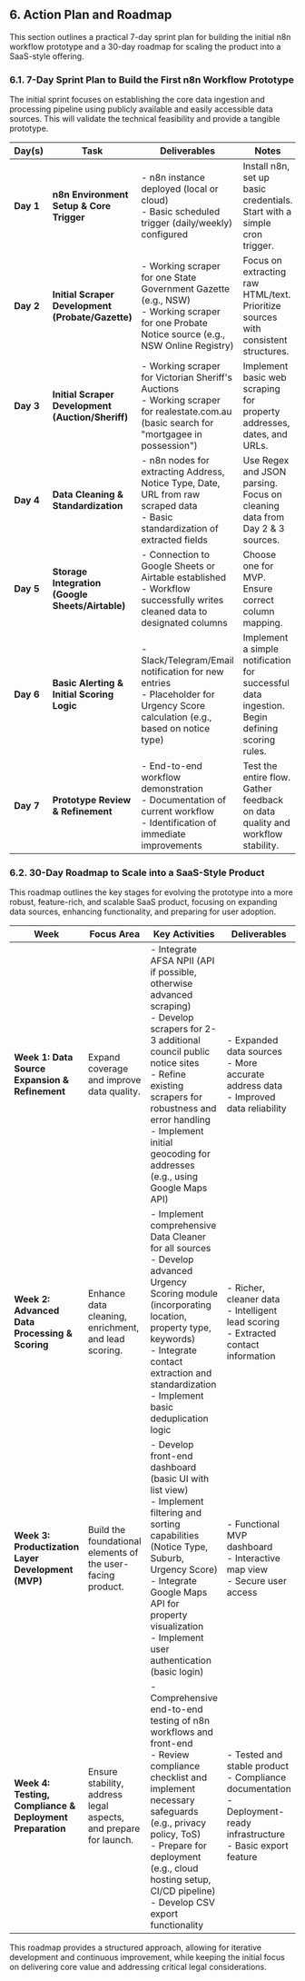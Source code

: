 ## 6. Action Plan and Roadmap

This section outlines a practical 7-day sprint plan for building the initial n8n workflow prototype and a 30-day roadmap for scaling the product into a SaaS-style offering.

### 6.1. 7-Day Sprint Plan to Build the First n8n Workflow Prototype

The initial sprint focuses on establishing the core data ingestion and processing pipeline using publicly available and easily accessible data sources. This will validate the technical feasibility and provide a tangible prototype.

| Day(s) | Task | Deliverables | Notes |
|---|---|---|---|
| **Day 1** | **n8n Environment Setup & Core Trigger** | - n8n instance deployed (local or cloud) <br> - Basic scheduled trigger (daily/weekly) configured | Install n8n, set up basic credentials. Start with a simple cron trigger. |
| **Day 2** | **Initial Scraper Development (Probate/Gazette)** | - Working scraper for one State Government Gazette (e.g., NSW) <br> - Working scraper for one Probate Notice source (e.g., NSW Online Registry) | Focus on extracting raw HTML/text. Prioritize sources with consistent structures. |
| **Day 3** | **Initial Scraper Development (Auction/Sheriff)** | - Working scraper for Victorian Sheriff's Auctions <br> - Working scraper for realestate.com.au (basic search for "mortgagee in possession") | Implement basic web scraping for property addresses, dates, and URLs. |
| **Day 4** | **Data Cleaning & Standardization** | - n8n nodes for extracting Address, Notice Type, Date, URL from raw scraped data <br> - Basic standardization of extracted fields | Use Regex and JSON parsing. Focus on cleaning data from Day 2 & 3 sources. |
| **Day 5** | **Storage Integration (Google Sheets/Airtable)** | - Connection to Google Sheets or Airtable established <br> - Workflow successfully writes cleaned data to designated columns | Choose one for MVP. Ensure correct column mapping. |
| **Day 6** | **Basic Alerting & Initial Scoring Logic** | - Slack/Telegram/Email notification for new entries <br> - Placeholder for Urgency Score calculation (e.g., based on notice type) | Implement a simple notification for successful data ingestion. Begin defining scoring rules. |
| **Day 7** | **Prototype Review & Refinement** | - End-to-end workflow demonstration <br> - Documentation of current workflow <br> - Identification of immediate improvements | Test the entire flow. Gather feedback on data quality and workflow stability. |

### 6.2. 30-Day Roadmap to Scale into a SaaS-Style Product

This roadmap outlines the key stages for evolving the prototype into a more robust, feature-rich, and scalable SaaS product, focusing on expanding data sources, enhancing functionality, and preparing for user adoption.

| Week | Focus Area | Key Activities | Deliverables |
|---|---|---|---|
| **Week 1: Data Source Expansion & Refinement** | Expand coverage and improve data quality. | - Integrate AFSA NPII (API if possible, otherwise advanced scraping) <br> - Develop scrapers for 2-3 additional council public notice sites <br> - Refine existing scrapers for robustness and error handling <br> - Implement initial geocoding for addresses (e.g., using Google Maps API) | - Expanded data sources <br> - More accurate address data <br> - Improved data reliability |
| **Week 2: Advanced Data Processing & Scoring** | Enhance data cleaning, enrichment, and lead scoring. | - Implement comprehensive Data Cleaner for all sources <br> - Develop advanced Urgency Scoring module (incorporating location, property type, keywords) <br> - Integrate contact extraction and standardization <br> - Implement basic deduplication logic | - Richer, cleaner data <br> - Intelligent lead scoring <br> - Extracted contact information |
| **Week 3: Productization Layer Development (MVP)** | Build the foundational elements of the user-facing product. | - Develop front-end dashboard (basic UI with list view) <br> - Implement filtering and sorting capabilities (Notice Type, Suburb, Urgency Score) <br> - Integrate Google Maps API for property visualization <br> - Implement user authentication (basic login) | - Functional MVP dashboard <br> - Interactive map view <br> - Secure user access |
| **Week 4: Testing, Compliance & Deployment Preparation** | Ensure stability, address legal aspects, and prepare for launch. | - Comprehensive end-to-end testing of n8n workflows and front-end <br> - Review compliance checklist and implement necessary safeguards (e.g., privacy policy, ToS) <br> - Prepare for deployment (e.g., cloud hosting setup, CI/CD pipeline) <br> - Develop CSV export functionality | - Tested and stable product <br> - Compliance documentation <br> - Deployment-ready infrastructure <br> - Basic export feature |

This roadmap provides a structured approach, allowing for iterative development and continuous improvement, while keeping the initial focus on delivering core value and addressing critical legal considerations.
